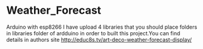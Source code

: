 # Weather_Forecast
Arduino with esp8266
I have upload 4 libraries that you should place folders in libraries folder of ardduino in order to built this project.You can find details in authors site http://educ8s.tv/art-deco-weather-forecast-display/
